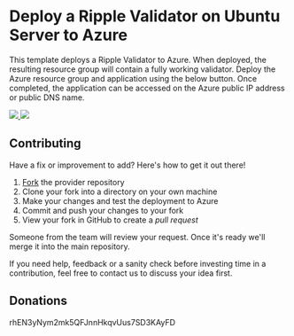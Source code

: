 # Deploy a Ripple Validator on Ubuntu Server to Azure

This template deploys a Ripple Validator to Azure. When deployed, the resulting resource group will contain a fully working validator. Deploy the Azure resource group and application using the below button. Once completed, the application can be accessed on the Azure public IP address or public DNS name. 

<a href="https://portal.azure.com/#create/Microsoft.Template/uri/https%3A%2F%2Fraw.githubusercontent.com%2Fzapstergateway%2Fripple-validator-ubuntu-azure-deployment%2Fmaster%2Fazuredeploy.json" target="_blank">
    <img src="http://azuredeploy.net/deploybutton.png"/>
</a>

<a href="http://armviz.io/#/?load=https%3A%2F%2Fraw.githubusercontent.com%2Fzapstergateway%2Fripple-validator-ubuntu-azure-deployment%2Fmaster%2Fazuredeploy.json" target="_blank">
<img src="http://armviz.io/visualizebutton.png"/>
</a>

## Contributing

Have a fix or improvement to add? Here's how to get it out there!

1. [Fork](https://github.com/zapstergateway/ripple-validator-ubuntu-azure-deployment/fork) the provider repository
2. Clone your fork into a directory on your own machine
3. Make your changes and test the deployment to Azure
4. Commit and push your changes to your fork
5. View your fork in GitHub to create a _pull request_

Someone from the team will review your request. Once it's ready we'll merge it into the main repository.

If you need help, feedback or a sanity check before investing time in a contribution, feel free to contact us to discuss your idea first.

## Donations

rhEN3yNym2mk5QFJnnHkqvUus7SD3KAyFD
